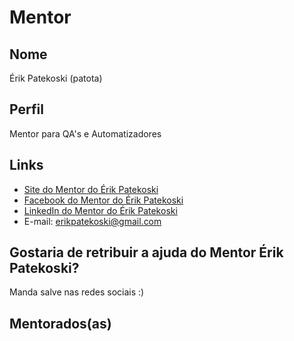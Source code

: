 # Mentor

## Nome

Érik Patekoski (patota)

## Perfil

Mentor para QA's e Automatizadores

## Links

* [Site do Mentor do Érik Patekoski](http://www.xplife.com.br)
* [Facebook do Mentor do Érik Patekoski](https://www.facebook.com/erik.patekoski)
* [LinkedIn do Mentor do Érik Patekoski](https://www.linkedin.com/in/erik-patekoski-30239622/)
* E-mail: erikpatekoski@gmail.com

## Gostaria de retribuir a ajuda do Mentor Érik Patekoski?

Manda salve nas redes sociais :)

## Mentorados(as)
